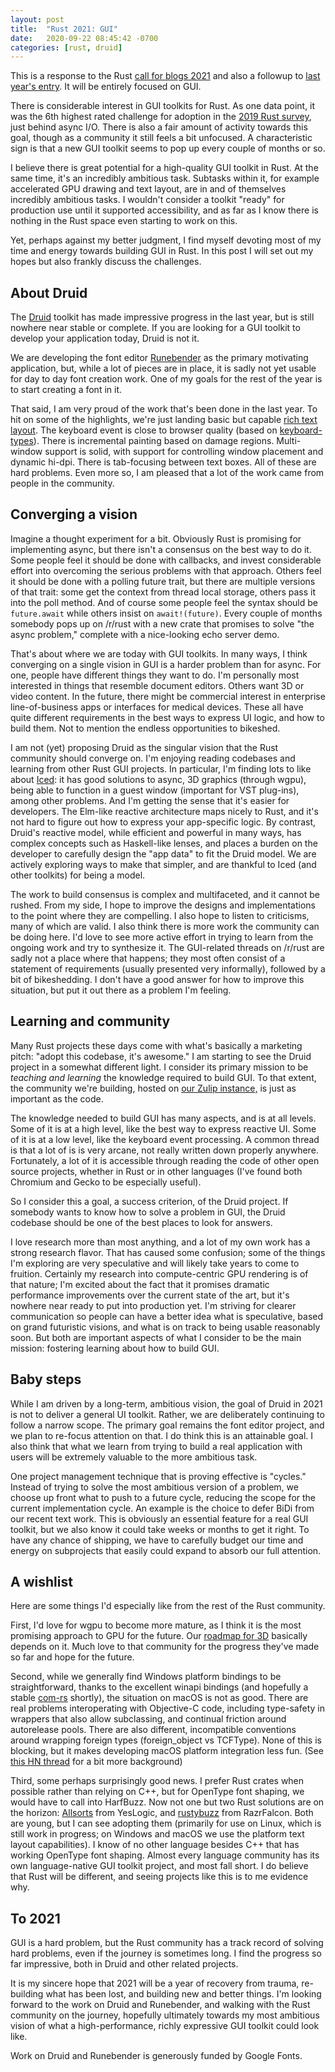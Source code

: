 ```yaml
---
layout: post
title:  "Rust 2021: GUI"
date:   2020-09-22 08:45:42 -0700
categories: [rust, druid]
---
```

This is a response to the Rust [call for blogs 2021] and also a followup to [last year's entry]. It will be entirely focused on GUI.

There is considerable interest in GUI toolkits for Rust. As one data point, it was the 6th highest rated challenge for adoption in the [2019 Rust survey], just behind async I/O. There is also a fair amount of activity towards this goal, though as a community it still feels a bit unfocused. A characteristic sign is that a new GUI toolkit seems to pop up every couple of months or so.

I believe there is great potential for a high-quality GUI toolkit in Rust. At the same time, it's an incredibly ambitious task. Subtasks within it, for example accelerated GPU drawing and text layout, are in and of themselves incredibly ambitious tasks. I wouldn't consider a toolkit "ready" for production use until it supported accessibility, and as far as I know there is nothing in the Rust space even starting to work on this.

Yet, perhaps against my better judgment, I find myself devoting most of my time and energy towards building GUI in Rust. In this post I will set out my hopes but also frankly discuss the challenges.

## About Druid

The [Druid] toolkit has made impressive progress in the last year, but is still nowhere near stable or complete. If you are looking for a GUI toolkit to develop your application today, Druid is not it.

We are developing the font editor [Runebender] as the primary motivating application, but, while a lot of pieces are in place, it is sadly not yet usable for day to day font creation work. One of my goals for the rest of the year is to start creating a font in it.

That said, I am very proud of the work that's been done in the last year. To hit on some of the highlights, we're just landing basic but capable [rich text layout]. The keyboard event is close to browser quality (based on [keyboard-types]). There is incremental painting based on damage regions. Multi-window support is solid, with support for controlling window placement and dynamic hi-dpi. There is tab-focusing between text boxes. All of these are hard problems. Even more so, I am pleased that a lot of the work came from people in the community.

## Converging a vision

Imagine a thought experiment for a bit. Obviously Rust is promising for implementing async, but there isn't a consensus on the best way to do it. Some people feel it should be done with callbacks, and invest considerable effort into overcoming the serious problems with that approach. Others feel it should be done with a polling future trait, but there are multiple versions of that trait: some get the context from thread local storage, others pass it into the poll method. And of course some people feel the syntax should be `future.await` while others insist on `await!(future)`. Every couple of months somebody pops up on /r/rust with a new crate that promises to solve "the async problem," complete with a nice-looking echo server demo.

That's about where we are today with GUI toolkits. In many ways, I think converging on a single vision in GUI is a harder problem than for async. For one, people have different things they want to do. I'm personally most interested in things that resemble document editors. Others want 3D or video content. In the future, there might be commercial interest in enterprise line-of-business apps or interfaces for medical devices. These all have quite different requirements in the best ways to express UI logic, and how to build them. Not to mention the endless opportunities to bikeshed.

I am not (yet) proposing Druid as the singular vision that the Rust community should converge on. I'm enjoying reading codebases and learning from other Rust GUI projects. In particular, I'm finding lots to like about [Iced]: it has good solutions to async, 3D graphics (through wgpu), being able to function in a guest window (important for VST plug-ins), among other problems. And I'm getting the sense that it's easier for developers. The Elm-like reactive architecture maps nicely to Rust, and it's not hard to figure out how to express your app-specific logic. By contrast, Druid's reactive model, while efficient and powerful in many ways, has complex concepts such as Haskell-like lenses, and places a burden on the developer to carefully design the "app data" to fit the Druid model. We are actively exploring ways to make that simpler, and are thankful to Iced (and other toolkits) for being a model.

The work to build consensus is complex and multifaceted, and it cannot be rushed. From my side, I hope to improve the designs and implementations to the point where they are compelling. I also hope to listen to criticisms, many of which are valid. I also think there is more work the community can be doing here. I'd love to see more active effort in trying to learn from the ongoing work and try to synthesize it. The GUI-related threads on /r/rust are sadly not a place where that happens; they most often consist of a statement of requirements (usually presented very informally), followed by a bit of bikeshedding. I don't have a good answer for how to improve this situation, but put it out there as a problem I'm feeling.

## Learning and community

Many Rust projects these days come with what's basically a marketing pitch: "adopt this codebase, it's awesome." I am starting to see the Druid project in a somewhat different light. I consider its primary mission to be *teaching and learning* the knowledge required to build GUI. To that extent, the community we're building, hosted on [our Zulip instance,][the xi Zulip] is just as important as the code.

The knowledge needed to build GUI has many aspects, and is at all levels. Some of it is at a high level, like the best way to express reactive UI. Some of it is at a low level, like the keyboard event processing. A common thread is that a lot of is is very arcane, not really written down properly anywhere. Fortunately, a lot of it is accessible through reading the code of other open source projects, whether in Rust or in other languages (I've found both Chromium and Gecko to be especially useful).

So I consider this a goal, a success criterion, of the Druid project. If somebody wants to know how to solve a problem in GUI, the Druid codebase should be one of the best places to look for answers.

I love research more than most anything, and a lot of my own work has a strong research flavor. That has caused some confusion; some of the things I'm exploring are very speculative and will likely take years to come to fruition. Certainly my research into compute-centric GPU rendering is of that nature; I'm excited about the fact that it promises dramatic performance improvements over the current state of the art, but it's nowhere near ready to put into production yet. I'm striving for clearer communication so people can have a better idea what is speculative, based on grand futuristic visions, and what is on track to being usable reasonably soon. But both are important aspects of what I consider to be the main mission: fostering learning about how to build GUI.

## Baby steps

While I am driven by a long-term, ambitious vision, the goal of Druid in 2021 is not to deliver a general UI toolkit. Rather, we are deliberately continuing to follow a narrow scope. The primary goal remains the font editor project, and we plan to re-focus attention on that. I do think this is an attainable goal. I also think that what we learn from trying to build a real application with users will be extremely valuable to the more ambitious task.

One project management technique that is proving effective is "cycles." Instead of trying to solve the most ambitious version of a problem, we choose up front what to push to a future cycle, reducing the scope for the current implementation cycle. An example is the choice to defer BiDi from our recent text work. This is obviously an essential feature for a real GUI toolkit, but we also know it could take weeks or months to get it right. To have any chance of shipping, we have to carefully budget our time and energy on subprojects that easily could expand to absorb our full attention.

## A wishlist

Here are some things I'd especially like from the rest of the Rust community.

First, I'd love for wgpu to become more mature, as I think it is the most promising approach to GPU for the future. Our [roadmap for 3D] basically depends on it. Much love to that community for the progress they've made so far and hope for the future.

Second, while we generally find Windows platform bindings to be straightforward, thanks to the excellent winapi bindings (and hopefully a stable [com-rs] shortly), the situation on macOS is not as good. There are real problems interoperating with Objective-C code, including type-safety in wrappers that also allow subclassing, and continual friction around autorelease pools. There are also different, incompatible conventions around wrapping foreign types (foreign_object vs TCFType). None of this is blocking, but it makes developing macOS platform integration less fun. (See [this HN thread](https://news.ycombinator.com/item?id=24309565) for a bit more background)

Third, some perhaps surprisingly good news. I prefer Rust crates when possible rather than relying on C++, but for OpenType font shaping, we would have to call into HarfBuzz. Now not one but two Rust solutions are on the horizon: [Allsorts] from YesLogic, and [rustybuzz] from RazrFalcon. Both are young, but I can see adopting them (primarily for use on Linux, which is still work in progress; on Windows and macOS we use the platform text layout capabilities). I know of no other language besides C++ that has working OpenType font shaping. Almost every language community has its own language-native GUI toolkit project, and most fall short. I do believe that Rust will be different, and seeing projects like this is to me evidence why.

## To 2021

GUI is a hard problem, but the Rust community has a track record of solving hard problems, even if the journey is sometimes long. I find the progress so far impressive, both in Druid and other related projects.

It is my sincere hope that 2021 will be a year of recovery from trauma, re-building what has been lost, and building new and better things. I'm looking forward to the work on Druid and Runebender, and walking with the Rust community on the journey, hopefully ultimately towards my most ambitious vision of what a high-performance, richly expressive GUI toolkit could look like.

Work on Druid and Runebender is generously funded by Google Fonts.

[xi-editor]: https://github.com/xi-editor/xi-editor
[makepad]: https://github.com/makepad/makepad
[Model-View-Catharsis]: https://acko.net/blog/model-view-catharsis/
[Breaking down FRP]: https://blog.janestreet.com/breaking-down-frp/
[React as a UI Runtime]: https://overreacted.io/react-as-a-ui-runtime/
[Dear ImGui]: https://github.com/ocornut/imgui
[The Elm Architecture]: https://guide.elm-lang.org/architecture/
[no longer based on FRP]: https://elm-lang.org/news/farewell-to-frp
[property wrappers]: https://mecid.github.io/2019/06/12/understanding-property-wrappers-in-swiftui/
[Lager]: https://sinusoid.es/lager/
[hwc's post]: https://blog.hwc.io/posts/rust-2020/
[The Hard Parts of Open Source]: https://devonzuegel.com/post/the-hard-parts-of-open-source-by-evan-czaplicki
[the xi Zulip]: https://xi.zulipchat.com/
[areweguiyet]: https://areweguiyet.com/
[tutorial]: https://pauljmiller.com/posts/druid-widget-tutorial.html
[contributors]: https://github.com/xi-editor/druid/graphs/contributors
[Navigating The Rust OSS Community]: https://yaah.dev/getting-involved
[Google Summer of Code]: https://summerofcode.withgoogle.com/

[last year's entry]: https://raphlinus.github.io/rust/druid/2019/10/31/rust-2020.html
[call for blogs 2021]: https://blog.rust-lang.org/2020/09/03/Planning-2021-Roadmap.html
[Piet]: https://github.com/linebender/piet
[Druid]: https://github.com/linebender/druid
[Runebender]: https://github.com/linebender/runebender
[2019 Rust survey]: https://blog.rust-lang.org/2020/04/17/Rust-survey-2019.html#rust-adoption---a-closer-look
[keyboard-types]: https://crates.io/crates/keyboard-types
[rich text layout]: https://www.cmyr.net/blog/piet-text-work.html
[Iced]: https://github.com/hecrj/iced
[roadmap for 3D]: https://github.com/linebender/druid/issues/891
[com-rs]: https://github.com/microsoft/com-rs
[rustybuzz]: https://github.com/RazrFalcon/rustybuzz
[Allsorts]: https://yeslogic.com/blog/allsorts-rust-font-shaping-engine.html
